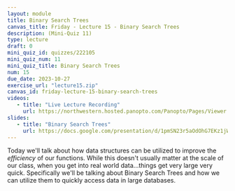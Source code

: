 ```yaml
---
layout: module
title: Binary Search Trees
canvas_title: Friday - Lecture 15 - Binary Search Trees
description: (Mini-Quiz 11)
type: lecture
draft: 0
mini_quiz_id: quizzes/222105
mini_quiz_num: 11
mini_quiz_title: Binary Search Trees
num: 15
due_date: 2023-10-27
exercise_url: "lecture15.zip"
canvas_id: friday-lecture-15-binary-search-trees
videos:
   - title: "Live Lecture Recording"
     url: https://northwestern.hosted.panopto.com/Panopto/Pages/Viewer.aspx?id=5ef25deb-2584-46e3-8ac9-b078001283c0
slides:
   - title: "Binary Search Trees"
     url: https://docs.google.com/presentation/d/1pmSN23r5aOdOhG7EKz1jW_CdsxtRA5RvNPIPlnoBx6A/edit?usp=sharing
---
```


Today we'll talk about how data structures can be utilized to improve the _efficiency_ of our functions. While this doesn't usually matter at the scale of our class, when you get into real world data...things get very large very quick. Specifically we'll be talking about Binary Search Trees and how we can utilize them to quickly access data in large databases.